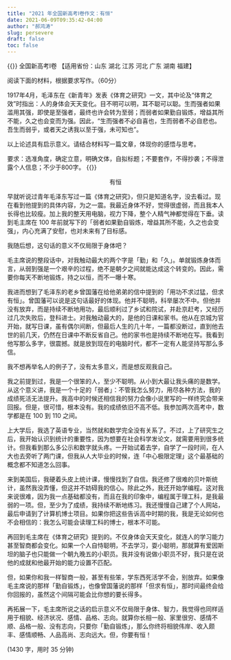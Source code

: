 ```yaml
---
title: "2021 年全国新高考Ⅰ卷作文：有恒"
date: 2021-06-09T09:35:42-04:00
author: "郝鸿涛"
slug: persevere
draft: false
toc: false
---
```

{{<block class="note">}}
全国新高考Ⅰ卷 【适用省份：山东 湖北 江苏 河北 广东 湖南 福建】

阅读下面的材料，根据要求写作。（60分）

1917年4月，毛泽东在《新青年》发表《体育之研究》一文，其中论及“体育之效”时指出：人的身体会天天变化。目不明可以明，耳不聪可以聪。生而强者如果滥用其强，即使是至强者，最终也许会转为至弱；而弱者如果勤自锻炼，增益其所不能，久之也会变而为强。因此，“生而强者不必自喜也，生而弱者不必自悲也。吾生而弱乎，或者天之诱我以至于强，未可知也”。

以上论述具有启示意义。请结合材料写一篇文章，体现你的感悟与思考。

要求：选准角度，确定立意，明确文体，自拟标题；不要套作，不得抄袭；不得泄露个人信息；不少于800字。
{{<end>}}

<center>有恒</center>

早就听说过青年毛泽东写过一篇《体育之研究》，但只是知道名字，没去看过。现在看到他提到的具体内容，为之一震。我最近身体不好，觉得很虚弱，而且我本人长得也比较瘦。加上我的整天用电脑，视力下降，整个人精气神都觉得在下垂。读到毛主席在 100 年前就写下的「弱者如果勤自锻炼，增益其所不能，久之也会变强」，内心充满了安慰，也对未来有了目标感。

我随后想，这句话的意义不仅局限于身体吧？

毛主席说的整段话中，对我触动最大的两个字是「勤」和「久」。单就锻炼身体而言，从弱到强是一个艰辛的过程，绝不是朝夕之间就能达成这个转变的。因此，需要你每天不断地锻炼，持之以恒，而不一曝十寒。

我进而想到了毛泽东的老乡曾国藩在给他弟弟的信中提到的「用功不求过猛，但求有恒」。曾国藩可以说是这句话最好的体现。他并不聪明，科举屡次不中。但他并没有放弃，而是持续不断地用功，最后顺利过了乡试和院试，并赴京赶考，又经历过几次失败后，登科进士。对我触动最大的，是他的日课和家书。他从在京城为官开始，就写日课，虽有偶尔间断，但最后人生的几十年，一篇都没断过，直到他去世的前几天，仍然在日课中不断反省自己。他的家书也是持续不断地在写。我看到他写那么多字，很震撼。就是放到现在的电脑时代，都不一定有人能坚持写那么多信。

我不想再举名人的例子了，没有太多意义，而是想反观我自己。

我之前提到过，我是一个很笨的人，至少不聪明。从小到大最让我头痛的是数学。从这个意义讲，我是一个十足的「弱者」：不管我怎么努力，用尽各种方法，我的成绩死活无法提升。我高中的时候还相信我的努力会像小说里写的一样终究会带来回报。但是，很可惜，根本没有。我的成绩依旧不高不低。我参加两次高考中，数学都是在 100 到 110 之间。

上大学后，我选了英语专业，当然就和数学完全没有关系了。不过，上了研究生之后，我开始认识到统计的重要性，因为想要在社会科学发论文，就需要用到很多统计。但我看到那么多公示和数字就头疼。一开始试着去学，自学了一段时间，在人大也去旁听了两门课，但我从人大毕业的时候，连「中心极限定理」这个最基础的概念都不知道怎么回事。

来到美国后，我硬着头皮上统计课，慢慢找到了自信。我还修了很难的贝叶斯统计，虽然我没弄懂，但这并不妨碍我的信心。除此之外，我还开始学编程。这对我来说很难，因为我一点基础都没有，而且在我的印象中，编程属于理工科，是我最弱的一项。但，至少为了成绩，我持续不断地练习。我还慢慢自己建了个人网站，最后申请到了计算机博士项目。如果你把这些告诉高中时期的我，我是无论如何也不会相信的：我怎么可能会读理工科的博士，根本不可能。

再回到毛主席在《体育之研究》提到的。不仅身体会天天变化，就连人的学习能力甚至智商都会变化。如果一个人自恃聪明，不去学习，耍小聪明，那就算有爱因斯坦的脑子也只能做一个朝九晚五的小职员。我并没有说做小职员不好，我只是在说他的成就和他最开始的能力设置不匹配。

但，如果你和我一样智商一般，甚至有些笨，学东西死活学不会，别放弃。如果像毛主席说的那样「勤自锻炼」，也像曾国藩说的那样「但求有恒」，那时间最终会给你回报的，虽然这个间隔可能会比你想的要长得多。

再拓展一下，毛主席所说之话的启示意义不仅局限于身体、智力，我觉得也同样适用于相貌、经济状况、感情、品格、志向。就算你长相一般、家里很穷、感情不顺、品格一般、没有志向，只要你「勤自锻炼」，那么你终将相貌伟岸、收入颇丰、感情顺畅、人品高尚、志向远大。但，你要有恒！

(1430 字，用时 35 分钟)